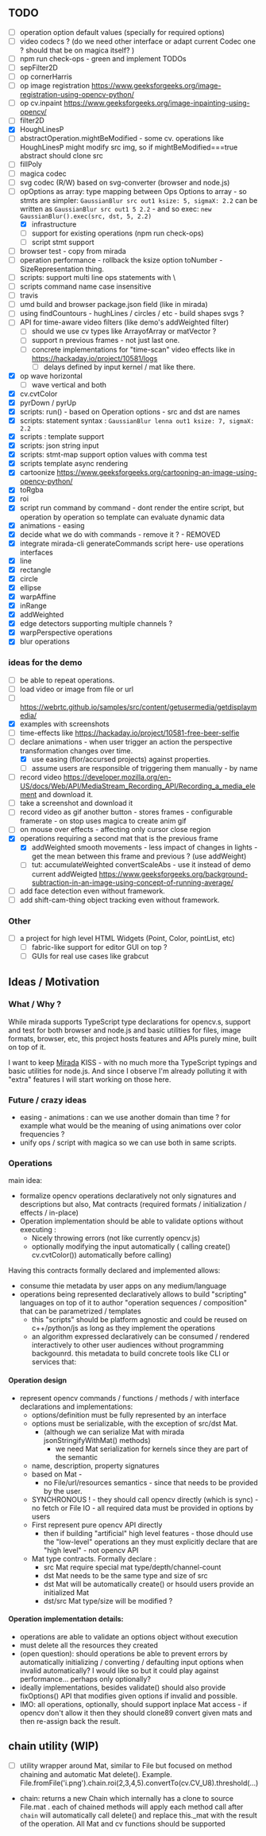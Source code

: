 ## TODO
- [ ] operation option default values (specially for required options)
- [ ] video codecs ? (do we need other interface or adapt current Codec one ? should that be on magica itself? )
- [ ] npm run check-ops - green and implement TODOs
- [ ] sepFilter2D
- [ ] op cornerHarris 
- [ ] op image registration https://www.geeksforgeeks.org/image-registration-using-opencv-python/
- [ ] op cv.inpaint https://www.geeksforgeeks.org/image-inpainting-using-opencv/
- [ ] filter2D
- [x] HoughLinesP 
- [ ] abstractOperation.mightBeModified - some cv. operations like HoughLinesP might modify src img, so if mightBeModified===true abstract should clone src
- [ ] fillPoly 
- [ ] magica codec
- [ ] svg codec (R/W) based on svg-converter (browser and node.js)
- [ ] opOptions as array: type mapping between Ops Options to array - so stmts are simpler: `GaussianBlur src out1 ksize: 5, sigmaX: 2.2` can be written as `GaussianBlur src out1 5 2.2` - and so exec: `new GaussianBlur().exec(src, dst, 5, 2.2)`
  - [x] infrastructure
  - [ ] support for existing operations (npm run check-ops)
  - [ ] script stmt support
- [ ] browser test - copy from mirada
- [ ] operation performance - rollback the ksize option toNumber - SizeRepresentation thing.
- [ ] scripts: support multi line ops statements with \
- [ ] scripts  command name case insensitive
- [ ] travis
- [ ] umd build and browser package.json field (like in mirada)
- [ ] using findCountours - hughLines / circles / etc - build shapes svgs ?
- [ ] API for time-aware video filters (like demo's addWeighted filter)
  - [ ] should we use cv types like ArrayofArray or matVector ? 
  - [ ] support n previous frames - not just last one. 
  - [ ] concrete implementations for "time-scan" video effects like in https://hackaday.io/project/10581/logs
     - [ ] delays defined by input kernel / mat like there. 
- [x] op wave horizontal
  - [ ] wave vertical and both
- [x] cv.cvtColor
- [x] pyrDown / pyrUp 
- [x] scripts: run() - based on Operation options - src and dst are names
- [x] scripts: statement syntax : `GaussianBlur lenna out1 ksize: 7, sigmaX: 2.2`
- [x] scripts : template support 
- [x] scripts: json string input
- [x] scripts: stmt-map support option values with comma test 
- [x] scripts template async rendering
- [x] cartoonize https://www.geeksforgeeks.org/cartooning-an-image-using-opencv-python/
- [x] toRgba
- [x] roi
- [x] script run command by command - dont render the entire script, but operation by operation so template can evaluate dynamic data  
- [x] animations - easing
- [x] decide what we do with commands - remove it ?  - REMOVED
- [x] integrate mirada-cli generateCommands script here-  use operations interfaces
- [x] line
- [x] rectangle
- [x] circle
- [x] ellipse
- [x] warpAffine
- [x] inRange
- [x] addWeighted
- [x] edge detectors supporting multiple channels ? 
- [x] warpPerspective operations
- [x] blur operations

### ideas for the demo

- [ ] be able to repeat operations.
- [ ] load video or image from file or url
- [ ] https://webrtc.github.io/samples/src/content/getusermedia/getdisplaymedia/
- [x] examples with screenshots
- [ ] time-effects like https://hackaday.io/project/10581-free-beer-selfie
- [ ] declare animations - when user trigger an action the perspective transformation changes over time.
  - [x] use easing (flor/accursed projects) against properties.
  - [ ] assume users are responsible of triggering them manually - by name
- [ ] record video https://developer.mozilla.org/en-US/docs/Web/API/MediaStream_Recording_API/Recording_a_media_element and download it.
- [ ] take a screenshot and download it
- [ ] record video as gif another button - stores frames - configurable framerate - on stop uses magica to create anim gif
- [ ] on mouse over effects - affecting only cursor close region
- [x] operations requiring a second mat that is the previous frame 
  - [x] addWeighted smooth movements - less impact of changes in lights - get the mean between this frame and previous ? (use addWeight)
  - [ ] tut: accumulateWeighted convertScaleAbs - use it instead of demo current addWeigted https://www.geeksforgeeks.org/background-subtraction-in-an-image-using-concept-of-running-average/
- [ ] add face detection even without framework.
- [ ] add shift-cam-thing object tracking even without framework.

### Other

- [ ] a project for high level HTML Widgets (Point, Color, pointList, etc)
  - [ ] fabric-like support for editor GUI  on top ? 
  - [ ] GUIs for real use cases like grabcut

## Ideas / Motivation

### What / Why ?

While mirada supports TypeScript type declarations for opencv.s, support and test for both browser and node.js and basic utilities for files, image formats, browser, etc, this project hosts features and APIs purely mine, built on top of it. 

I want to keep [Mirada](https://github.com/cancerberoSgx/mirada) KISS - with no much more tha TypeScript typings and basic utilities for node.js. And since I observe I'm already polluting it with "extra" features I will start working on those here. 

### Future / crazy ideas

 * easing - animations : can we use another domain than time ? for example what would be the meaning of using animations over color frequencies ?
 * unify ops / script with magica so we can use both in same scripts.

### Operations

main idea: 

 * formalize opencv operations declaratively not only signatures and descriptions but also,  Mat contracts (required formats / initialization / effects / in-place)
 * Operation implementation should be able to validate options without executing :
    * Nicely throwing errors (not like currently opencv.js) 
    * optionally modifying the input automatically ( calling create() cv.cvtColor()) automatically before calling)

Having this contracts formally declared and implemented allows:

  * consume thie metadata by user apps on any medium/language 
  * operations being represented declaratively allows to build "scripting" languages on top of it to author "operation sequences / composition" that can be parametrized / templates
     * this "scripts" should be platform agnostic and could be reused on c++/python/js as long as they implement the operations
     * an algorithm expressed declaratively can be consumed / rendered interactively to other user audiences without programming backgounrd. 
  this metadata to build concrete tools like CLI or services that: 


#### Operation design

 * represent opencv commands / functions / methods  / with interface declarations and implementations:
    * options/definition must be fully represented by an interface
    * options must be serializable, with the exception of src/dst Mat. 
       * (although we can serialize Mat with mirada jsonStringifyWithMat() methods)
         * we need Mat serialization for kernels since they are part of the semantic
    * name, description, property signatures
    * based on Mat - 
       * no File/url/resources semantics - since that needs to be provided by the user.
    * SYNCHRONOUS ! - they should call opencv directly (which is sync) - no fetch or File IO - all required data must be provided in options by users
    * First represent pure opencv API directly
       * then if building "artificial" high level features - those dhould use the "low-level" operations an they must explicitly declare that are "high level" - not opencv API
    * Mat type contracts. Formally declare :
      * src Mat require special mat type/depth/channel-count
       * dst Mat needs to be the same type and size of src 
       * dst Mat will be automatically create() or hsould users provide an initialized Mat
       * dst/src Mat type/size will be modified ?

#### Operation implementation details:
  * operations are able to validate an options object without execution
  * must delete all the resources they created
  * (open question): should operations be able to prevent errors by automatically initializing / converting / defaulting input options when invalid automatically? I would like so but it could play against performance... perhaps only optionally?
  * ideally implementations, besides validate() should also  provide fixOptions() API that modifies given options if invalid and possible.
  * IMO: all operations, optionally, should support inplace Mat access - if opencv don't allow it then they should clone89 convert given mats and then re-assign back the result.






## chain utility (WIP)

- [ ] utility wrapper around Mat, similar to File but focused on method chaining and automatic Mat delete(). Example. File.fromFile('i.png').chain.roi(2,3,4,5).convertTo(cv.CV_U8).threshold(...)

 * chain: returns a new Chain which internally has a clone to source File.mat . each of chained methods will apply
each method call after `chain` will automatically call delete() and replace this._mat with the result of the operation. All Mat and cv functions should be supported
